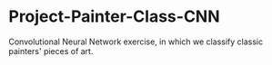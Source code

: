 # Project-Painter-Class-CNN
Convolutional Neural Network exercise, in which we classify classic painters' pieces of art.

